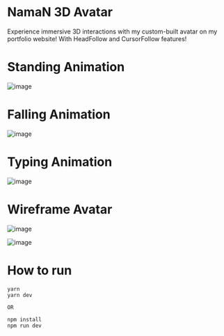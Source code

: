 # NamaN 3D Avatar
Experience immersive 3D interactions with my custom-built avatar on my portfolio website!
With HeadFollow and CursorFollow features!

# Standing Animation

![image](https://github.com/Sodium-Man/NamaN-3D-Portfolio-Avatar/assets/110275891/2bae446c-6767-43d9-a82f-f91c11d849b7)

# Falling Animation

![image](https://github.com/Sodium-Man/NamaN-3D-Portfolio-Avatar/assets/110275891/48d1d8da-a744-41ad-97b9-2a1b17a624b5)

# Typing Animation

![image](https://github.com/Sodium-Man/NamaN-3D-Portfolio-Avatar/assets/110275891/686813b6-352e-414f-8146-c48719f2055a)

# Wireframe Avatar
![image](https://github.com/Sodium-Man/NamaN-3D-Portfolio-Avatar/assets/110275891/8c5d5485-9c7e-47ed-9516-987887b809a3)

![image](https://github.com/Sodium-Man/NamaN-3D-Portfolio-Avatar/assets/110275891/4c9b9e44-0e6c-4f74-96fc-f75c6fbda7c0)



# How to run

```
yarn
yarn dev

OR

npm install
npm run dev
```


